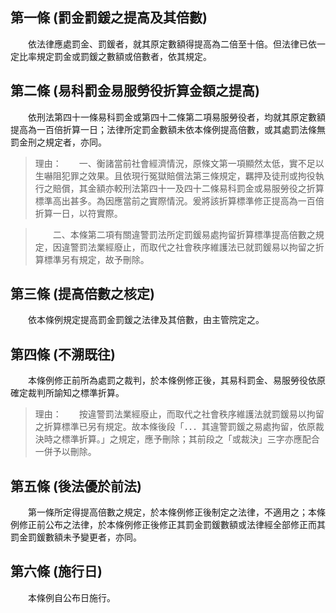 第一條 (罰金罰鍰之提高及其倍數)
-------------------------------
　　依法律應處罰金、罰鍰者，就其原定數額得提高為二倍至十倍。但法律已依一定比率規定罰金或罰鍰之數額或倍數者，依其規定。  


第二條 (易科罰金易服勞役折算金額之提高)
---------------------------------------
　　依刑法第四十一條易科罰金或第四十二條第二項易服勞役者，均就其原定數額提高為一百倍折算一日；法律所定罰金數額未依本條例提高倍數，或其處罰法條無罰金刑之規定者，亦同。  
> 理由：　　一、衡諸當前社會經濟情況，原條文第一項顯然太低，實不足以生嚇阻犯罪之效果。且依現行冤獄賠償法第三條規定，羈押及徒刑或拘役執行之賠償，其金額亦較刑法第四十一及四十二條易科罰金或易服勞役之折算標準高出甚多。為因應當前之實際情況。爰將該折算標準修正提高為一百倍折算一日，以符實際。

> 　　二、本條第二項有關違警罰法所定罰鍰易處拘留折算標準提高倍數之規定，因違警罰法業經廢止，而取代之社會秩序維護法已就罰鍰易以拘留之折算標準另有規定，故予刪除。



第三條 (提高倍數之核定)
-----------------------
　　依本條例規定提高罰金罰鍰之法律及其倍數，由主管院定之。  


第四條 (不溯既往)
-----------------
　　本條例修正前所為處罰之裁判，於本條例修正後，其易科罰金、易服勞役依原確定裁判所諭知之標準折算。  
> 理由：　　按違警罰法業經廢止，而取代之社會秩序維護法就罰鍰易以拘留之折算標準已另有規定。故本條後段「．．．其違警罰鍰之易處拘留，依原裁決時之標準折算。」之規定，應予刪除；其前段之「或裁決」三字亦應配合一併予以刪除。



第五條 (後法優於前法)
---------------------
　　第一條所定得提高倍數之規定，於本條例修正後制定之法律，不適用之；本條例修正前公布之法律，於本條例修正後修正其罰金罰鍰數額或法律經全部修正而其罰金罰鍰數額未予變更者，亦同。  


第六條 (施行日)
---------------
　　本條例自公布日施行。